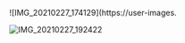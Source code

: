![IMG_20210227_174129](https://user-images.

![IMG_20210227_192422](https://user-images.githubusercontent.com/67545874/109388634-87498480-7932-11eb-9312-3178222ba59f.jpg)

